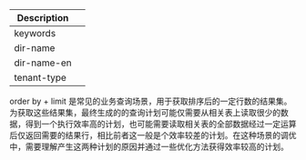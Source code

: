 | Description   |                 |
|---------------|-----------------|
| keywords      |                 |
| dir-name      |                 |
| dir-name-en   |                 |
| tenant-type   |                 |


order by + limit 是常见的业务查询场景，用于获取排序后的一定行数的结果集。为获取这些结果集，最终生成的的查询计划可能仅需要从相关表上读取很少的数据，得到一个执行效率高的计划，也可能需要读取相关表的全部数据经过一定运算后仅返回需要的结果行，相比前者这一般是个效率较差的计划。在这种场景的调优中，需要理解产生这两种计划的原因并通过一些优化方法获得效率较高的计划。
